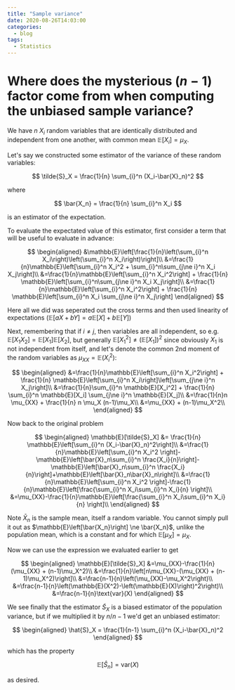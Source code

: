 ```yaml
---
title: "Sample variance"
date: 2020-08-26T14:03:00
categories:
  - blog
tags:
  - Statistics
---
```


# Where does the mysterious $(n-1)$ factor come from when computing the unbiased sample variance?

We have $n$ $X_i$ random variables that are identically distributed and independent from one another, with common mean $\mathbb{E}[X_i] = \mu_X$.


Let's say we constructed some estimator of the variance of these random variables:

$$
\tilde{S}_X = \frac{1}{n} \sum_{i}^n (X_i-\bar{X}_n)^2
$$

where

$$
\bar{X_n} = \frac{1}{n} \sum_{i}^n X_i
$$

is an estimator of the expectation.


To evaluate the expectated value of this estimator, first consider a term that will be useful to evaluate in advance:


$$
\begin{aligned}
&\mathbb{E}\left[\frac{1}{n}\left(\sum_{i}^n X_i\right)\left(\sum_{i}^n X_i\right)\right]\\
&=\frac{1}{n}\mathbb{E}\left[\sum_{i}^n X_i^2 + \sum_{i}^n\sum_{j\ne i}^n X_i X_j\right]\\
&=\frac{1}{n}\mathbb{E}\left[\sum_{i}^n X_i^2\right] + \frac{1}{n} \mathbb{E}\left[\sum_{i}^n\sum_{j\ne i}^n X_i X_j\right]\\
&=\frac{1}{n}\mathbb{E}\left[\sum_{i}^n X_i^2\right] + \frac{1}{n} \mathbb{E}\left[\sum_{i}^n X_i \sum_{j\ne i}^n X_j\right]
\end{aligned}
$$

Here all we did was seperated out the cross terms and then used linearity of expectations ($\mathbb{E}[aX+bY]=a\mathbb{E}[X]+b\mathbb{E}[Y]$)

Next, remembering that if $i\ne j$, then variables are all independent, so e.g. $\mathbb{E}[X_1 X_2]= \mathbb{E}[X_1]\mathbb{E}[X_2]$, but generally $\mathbb{E}[X_1^2] \ne (\mathbb{E}[X_1])^2$ since obviously $X_1$ is not independent from itself, and let's denote the common 2nd moment of the random variables as $\mu_{XX} = \mathbb{E}(X_{i}^2)$:

$$
\begin{aligned}
&=\frac{1}{n}\mathbb{E}\left[\sum_{i}^n X_i^2\right] + \frac{1}{n} \mathbb{E}\left[\sum_{i}^n X_i\right]\left[\sum_{j\ne i}^n X_j\right]\\
&=\frac{1}{n}\sum_{i}^n \mathbb{E}[X_i^2] + \frac{1}{n} \sum_{i}^n \mathbb{E}[X_i] \sum_{j\ne i}^n \mathbb{E}[X_j]\\
&=\frac{1}{n}n \mu_{XX} + \frac{1}{n} n \mu_X (n-1)\mu_X\\
&=\mu_{XX} + (n-1)\mu_X^2\\
\end{aligned}
$$

Now back to the original problem

$$
\begin{aligned}
\mathbb{E}[\tilde{S}_X] &= \frac{1}{n}  \mathbb{E}\left[\sum_{i}^n (X_i-\bar{X}_n)^2\right]\\
&=\frac{1}{n}\mathbb{E}\left[\sum_{i}^n X_i^2 \right]-\mathbb{E}\left[\bar{X}_n\sum_{i}^n \frac{X_i}{n}\right]-\mathbb{E}\left[\bar{X}_n\sum_{i}^n \frac{X_i}{n}\right]+\mathbb{E}\left[\bar{X}_n\bar{X}_n\right]\\
&=\frac{1}{n}\mathbb{E}\left[\sum_{i}^n X_i^2 \right]-\frac{1}{n}\mathbb{E}\left[\frac{\sum_{i}^n X_i\sum_{i}^n X_i}{n} \right]\\
&=\mu_{XX}-\frac{1}{n}\mathbb{E}\left[\frac{\sum_{i}^n X_i\sum_{i}^n X_i}{n} \right]\\
\end{aligned}
$$

Note $\bar{X}_n$ is the sample mean, itself a random variable. You cannot simply pull it out as $\mathbb{E}\left[\bar{X_n}\right] \ne \bar{X_n}$, unlike the population mean, which is a constant and for which $\mathbb{E}\left[\mu_X\right]=\mu_X$.

Now we can use the expression we evaluated earlier to get


$$
\begin{aligned}
\mathbb{E}[\tilde{S}_X] 
&=\mu_{XX}-\frac{1}{n}(\mu_{XX} + (n-1)\mu_X^2)\\
&=\frac{1}{n}\left[n\mu_{XX}-(\mu_{XX} + (n-1)\mu_X^2)\right]\\
&=\frac{n-1}{n}\left(\mu_{XX}-\mu_X^2\right)\\
&=\frac{n-1}{n}\left(\mathbb{E}(X^2)-\left(\mathbb{E}(X)\right)^2\right)\\
&=\frac{n-1}{n}\text{var}(X)
\end{aligned}
$$

We see finally that the estimator $\tilde{S}_X$ is a biased estimator of the population variance, but if we multiplied it by $n/n-1$ we'd get an unbiased estimator:

$$
\begin{aligned}
\hat{S}_X = \frac{1}{n-1}  \sum_{i}^n (X_i-\bar{X}_n)^2
\end{aligned}
$$

which has the property

$$
\mathbb{E}\left[\hat{S}_n\right] = \text{var}(X)
$$

as desired.